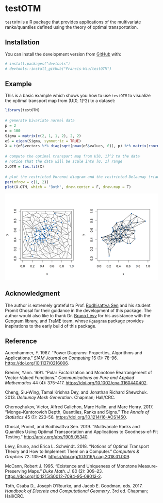 
<!-- README.md is generated from README.Rmd. Please edit that file -->

# testOTM

<!-- badges: start -->

<!-- badges: end -->

`testOTM` is a R package that provides applications of the multivariate
ranks/quantiles defined using the theory of optimal transportation.

## Installation

<!--
You can install the released version of testOTM from [CRAN](https://CRAN.R-project.org) with:

``` r
install.packages("testOTM")
```
-->

You can install the development version from
[GitHub](https://github.com/) with:

``` r
# install.packages("devtools")
# devtools::install_github("Francis-Hsu/testOTM")
```

## Example

This is a basic example which shows you how to use `testOTM` to
visualize the optimal transport map from \(U[0, 1]^2\) to a dataset:

``` r
library(testOTM)

# generate bivariate normal data
p = 2
n = 100
Sigma = matrix(c(2, 1, 1, 2), 2, 2)
eS = eigen(Sigma, symmetric = TRUE)
X = t(eS$vectors %*% diag(sqrt(pmax(eS$values, 0)), p) %*% matrix(rnorm(p * n), p))

# compute the optimal transport map from U[0, 1]^2 to the data
# notice that the data will be scale into [0, 1] range
X.OTM = tos.fit(X)

# plot the restricted Voronoi diagram and the restricted Delaunay triangulation
par(mfrow = c(1, 2))
plot(X.OTM, which = "Both", draw.center = F, draw.map = T)
```

![](man/figures/README-example-1.png)<!-- -->

## Acknowledgment

The author is extremely grateful to Prof. [Bodhisattva
Sen](http://www.stat.columbia.edu/~bodhi/Bodhi/Welcome.html) and his
student Promit Ghosal for their guidance in the development of this
package. The author would also like to thank Dr. [Bruno
Lévy](https://members.loria.fr/BLevy/) for his assistance with the
[Geogram](http://alice.loria.fr/index.php/software/4-library/75-geogram.html)
library, and [TraME](http://www.trame-project.com/) team, whose
[`Rgeogram`](https://github.com/TraME-Project/Rgeogram) package provides
inspirations to the early build of this package.

## Reference

<div id="refs" class="references">

<div id="ref-FA1987">

Aurenhammer, F. 1987. “Power Diagrams: Properties, Algorithms and
Applications.” *SIAM Journal on Computing* 16 (1): 78–96.
<https://doi.org/10.1137/0216006>.

</div>

<div id="ref-B1991">

Brenier, Yann. 1991. “Polar Factorization and Monotone Rearrangement of
Vector-Valued Functions.” *Communications on Pure and Applied
Mathematics* 44 (4): 375–417. <https://doi.org/10.1002/cpa.3160440402>.

</div>

<div id="ref-CDS2013">

Cheng, Siu-Wing, Tamal Krishna Dey, and Jonathan Richard Shewchuk. 2013.
*Delaunay Mesh Generation*. Chapman; Hall/CRC.

</div>

<div id="ref-CGHH2017">

Chernozhukov, Victor, Alfred Galichon, Marc Hallin, and Marc Henry.
2017. “Monge–Kantorovich Depth, Quantiles, Ranks and Signs.” *The Annals
of Statistics* 45 (1): 223–56. <https://doi.org/10.1214/16-AOS1450>.

</div>

<div id="ref-GS2019">

Ghosal, Promit, and Bodhisattva Sen. 2019. “Multivariate Ranks and
Quantiles Using Optimal Transportation and Applications to
Goodness-of-Fit Testing.” <http://arxiv.org/abs/1905.05340>.

</div>

<div id="ref-LS2018">

Lévy, Bruno, and Erica L. Schwindt. 2018. “Notions of Optimal Transport
Theory and How to Implement Them on a Computer.” *Computers & Graphics*
72: 135–48. <https://doi.org/10.1016/j.cag.2018.01.009>.

</div>

<div id="ref-M1995">

McCann, Robert J. 1995. “Existence and Uniqueness of Monotone
Measure-Preserving Maps.” *Duke Math. J.* 80 (2): 309–23.
<https://doi.org/10.1215/S0012-7094-95-08013-2>.

</div>

<div id="ref-TOG2017">

Toth, Csaba D., Joseph O’Rourke, and Jacob E. Goodman, eds. 2017.
*Handbook of Discrete and Computational Geometry*. 3rd ed. Chapman;
Hall/CRC.

</div>

</div>
